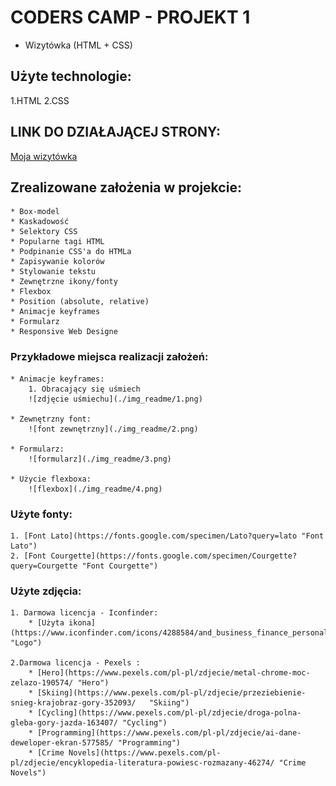 # CODERS CAMP - PROJEKT 1
* Wizytówka (HTML + CSS)


## Użyte technologie:
1.HTML
2.CSS

## LINK DO DZIAŁAJĄCEJ STRONY:
[Moja wizytówka](https://sebastianjajesnica.github.io/BusinessCard/ "Sebastian Jajeśnica - Wizytówka")

## Zrealizowane założenia w projekcie:
    * Box-model
    * Kaskadowość 
    * Selektory CSS 
    * Popularne tagi HTML
    * Podpinanie CSS'a do HTMLa
    * Zapisywanie kolorów
    * Stylowanie tekstu
    * Zewnętrzne ikony/fonty
    * Flexbox 
    * Position (absolute, relative)
    * Animacje keyframes
    * Formularz
    * Responsive Web Designe

### Przykładowe miejsca realizacji założeń:
    * Animacje keyframes:
        1. Obracający się uśmiech
        ![zdjęcie uśmiechu](./img_readme/1.png)

    * Zewnętrzny font:
        ![font zewnętrzny](./img_readme/2.png)

    * Formularz:
        ![formularz](./img_readme/3.png)

    * Użycie flexboxa:
        ![flexbox](./img_readme/4.png)


### Użyte fonty: 
    1. [Font Lato](https://fonts.google.com/specimen/Lato?query=lato "Font Lato")
    2. [Font Courgette](https://fonts.google.com/specimen/Courgette?query=Courgette "Font Courgette")

### Użyte zdjęcia:
    1. Darmowa licencja - Iconfinder:
        * [Użyta ikona](https://www.iconfinder.com/icons/4288584/and_business_finance_personal_portfolio_profile_resume_ "Logo")
    
    2.Darmowa licencja - Pexels :
        * [Hero](https://www.pexels.com/pl-pl/zdjecie/metal-chrome-moc-zelazo-190574/ "Hero")
        * [Skiing](https://www.pexels.com/pl-pl/zdjecie/przeziebienie-snieg-krajobraz-gory-352093/   "Skiing")
        * [Cycling](https://www.pexels.com/pl-pl/zdjecie/droga-polna-gleba-gory-jazda-163407/ "Cycling")
        * [Programming](https://www.pexels.com/pl-pl/zdjecie/ai-dane-deweloper-ekran-577585/ "Programming")
        * [Crime Novels](https://www.pexels.com/pl-pl/zdjecie/encyklopedia-literatura-powiesc-rozmazany-46274/ "Crime Novels")